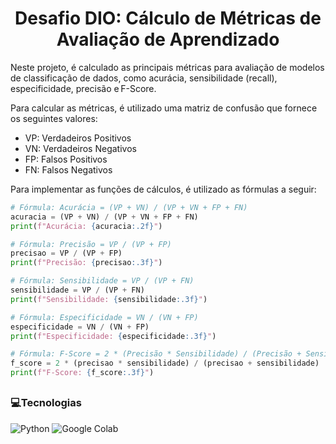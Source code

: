 <h1 align="center"> Desafio DIO: Cálculo de Métricas de Avaliação de Aprendizado</h1>
<p>Neste projeto, é calculado as principais métricas para avaliação de modelos de classificação de dados, como acurácia, sensibilidade (recall), especificidade, precisão e F-Score.</p>
Para calcular as métricas, é utilizado uma matriz de confusão que fornece os seguintes valores:

- VP: Verdadeiros Positivos
- VN: Verdadeiros Negativos
- FP: Falsos Positivos
- FN: Falsos Negativos

<p>Para implementar as funções de cálculos, é utilizado as fórmulas a seguir:</p>

```python
# Fórmula: Acurácia = (VP + VN) / (VP + VN + FP + FN)
acuracia = (VP + VN) / (VP + VN + FP + FN)
print(f"Acurácia: {acuracia:.2f}")

# Fórmula: Precisão = VP / (VP + FP)
precisao = VP / (VP + FP)
print(f"Precisão: {precisao:.3f}")

# Fórmula: Sensibilidade = VP / (VP + FN)
sensibilidade = VP / (VP + FN)
print(f"Sensibilidade: {sensibilidade:.3f}")

# Fórmula: Especificidade = VN / (VN + FP)
especificidade = VN / (VN + FP)
print(f"Especificidade: {especificidade:.3f}")

# Fórmula: F-Score = 2 * (Precisão * Sensibilidade) / (Precisão + Sensibilidade)
f_score = 2 * (precisao * sensibilidade) / (precisao + sensibilidade)
print(f"F-Score: {f_score:.3f}")
```

##
<h3>💻Tecnologias</h2>

![Python](https://img.shields.io/badge/python-3670A0?style=for-the-badge&logo=python&logoColor=ffdd54)
![Google Colab](https://img.shields.io/badge/Google%20Colab-%23F9A825.svg?style=for-the-badge&logo=googlecolab&logoColor=white) 
